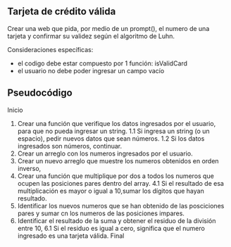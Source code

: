 ## Tarjeta de crédito válida
Crear una web que pida, por medio de un prompt(), el numero de una tarjeta
y confirmar su validez según el algoritmo de Luhn.

Consideraciones específicas:
 - el codigo debe estar compuesto por 1 función: isValidCard
 - el usuario no debe poder ingresar un campo vacío

## Pseudocódigo
Inicio
1. Crear una función que verifique los datos ingresados por el usuario, para que no pueda ingresar un string.
  1.1 Si ingresa un string (o un espacio), pedir nuevos datos que sean números.
  1.2 Si los datos ingresados son números, continuar.
2. Crear un arreglo con los numeros ingresados por el usuario.
3. Crear un nuevo arreglo que muestre los numeros obtenidos en orden inverso,
4. Crear una función que multiplique por dos a todos los numeros que ocupen las posiciones pares dentro del array.
  4.1 Si el resultado de esa multiplicación  es mayor o igual a 10,sumar los dígitos que hayan resultado.
5. Identificar los nuevos numeros que se han obtenido de las posciciones pares y sumar cn los numeros de las posiciones impares.
6. Identificar el resultado de la suma y obtener el residuo de la división entre 10,
  6.1 Si el residuo es igual a cero, significa que el numero ingresado es una tarjeta válida.
Final

